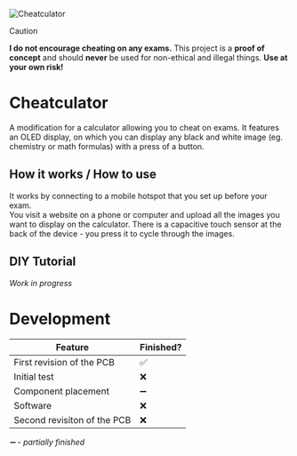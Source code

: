 ![Cheatculator](https://github.com/user-attachments/assets/11f1f78b-1b72-40dd-966c-97c2f4b5bc75)  
> [!CAUTION]
> **I do not encourage cheating on any exams.** This project is a **proof
> of concept** and should **never** be used for non-ethical and illegal
> things. **Use at your own risk!**
# Cheatculator
A modification for a calculator allowing you to cheat on exams. It features an OLED display, on which you can
display any black and white image (eg. chemistry or math formulas) with a press of a button.
## How it works / How to use
It works by connecting to a mobile hotspot that you set up before your exam.  
You visit a website on a phone or computer and upload all the images you want to display 
on the calculator. There is a capacitive touch sensor at the back of the device - you press 
it to cycle through the images.
## DIY Tutorial 
*Work in progress*
# Development
| Feature  | Finished? |
| ------------- | ------------- |
| First revision of the PCB  | ✅  |
| Initial test  | ❌  |
| Component placement | ➖ |
| Software  | ❌ |
| Second revisiton of the PCB  | ❌  |

*➖ - partially finished*
